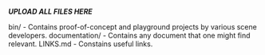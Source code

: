 ***UPLOAD ALL FILES HERE***

bin/ - Contains proof-of-concept and playground projects by various scene developers.
documentation/ - Contains any document that one might find relevant.
LINKS.md - Constains useful links.